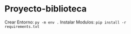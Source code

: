 # Proyecto-biblioteca

Crear Entorno: `py -m env .`
Instalar Modulos: `pip install -r requirements.txt`